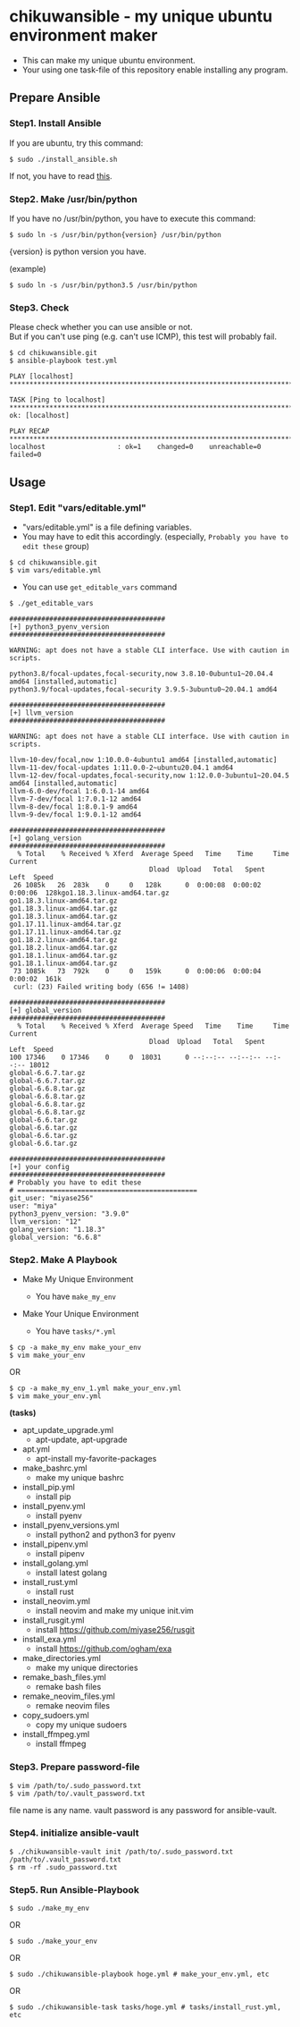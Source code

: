 # chikuwansible - my unique ubuntu environment maker

* This can make my unique ubuntu environment.
* Your using one task-file of this repository enable installing any program.

## Prepare Ansible

### Step1. Install Ansible

If you are ubuntu, try this command:

```
$ sudo ./install_ansible.sh
```

If not, you have to read [this](http://docs.ansible.com/ansible/latest/installation_guide/intro_installation.html#installing-the-control-machine).

### Step2. Make /usr/bin/python

If you have no /usr/bin/python, you have to execute this command:
```
$ sudo ln -s /usr/bin/python{version} /usr/bin/python
```

{version} is python version you have.

(example)
```
$ sudo ln -s /usr/bin/python3.5 /usr/bin/python
```

### Step3. Check

Please check whether you can use ansible or not.  
But if you can't use ping (e.g. can't use ICMP), this test will probably fail.

```
$ cd chikuwansible.git
$ ansible-playbook test.yml

PLAY [localhost] *************************************************************************************

TASK [Ping to localhost] *****************************************************************************
ok: [localhost]

PLAY RECAP *******************************************************************************************
localhost                  : ok=1    changed=0    unreachable=0    failed=0
```

## Usage

### Step1. Edit "vars/editable.yml"

* "vars/editable.yml" is a file defining variables.
* You may have to edit this accordingly. (especially, `Probably you have to edit these` group)

```
$ cd chikuwansible.git
$ vim vars/editable.yml
```

* You can use `get_editable_vars` command

```
$ ./get_editable_vars

#######################################
[+] python3_pyenv_version
#######################################

WARNING: apt does not have a stable CLI interface. Use with caution in scripts.

python3.8/focal-updates,focal-security,now 3.8.10-0ubuntu1~20.04.4 amd64 [installed,automatic]
python3.9/focal-updates,focal-security 3.9.5-3ubuntu0~20.04.1 amd64

#######################################
[+] llvm_version
#######################################

WARNING: apt does not have a stable CLI interface. Use with caution in scripts.

llvm-10-dev/focal,now 1:10.0.0-4ubuntu1 amd64 [installed,automatic]
llvm-11-dev/focal-updates 1:11.0.0-2~ubuntu20.04.1 amd64
llvm-12-dev/focal-updates,focal-security,now 1:12.0.0-3ubuntu1~20.04.5 amd64 [installed,automatic]
llvm-6.0-dev/focal 1:6.0.1-14 amd64
llvm-7-dev/focal 1:7.0.1-12 amd64
llvm-8-dev/focal 1:8.0.1-9 amd64
llvm-9-dev/focal 1:9.0.1-12 amd64

#######################################
[+] golang_version
#######################################
  % Total    % Received % Xferd  Average Speed   Time    Time     Time  Current
                                   Dload  Upload   Total   Spent    Left  Speed
 26 1085k   26  283k    0     0   128k      0  0:00:08  0:00:02  0:00:06  128kgo1.18.3.linux-amd64.tar.gz
go1.18.3.linux-amd64.tar.gz
go1.18.3.linux-amd64.tar.gz
go1.18.3.linux-amd64.tar.gz
go1.17.11.linux-amd64.tar.gz
go1.17.11.linux-amd64.tar.gz
go1.18.2.linux-amd64.tar.gz
go1.18.2.linux-amd64.tar.gz
go1.18.1.linux-amd64.tar.gz
go1.18.1.linux-amd64.tar.gz
 73 1085k   73  792k    0     0   159k      0  0:00:06  0:00:04  0:00:02  161k
 curl: (23) Failed writing body (656 != 1408)

#######################################
[+] global_version
#######################################
  % Total    % Received % Xferd  Average Speed   Time    Time     Time  Current
                                   Dload  Upload   Total   Spent    Left  Speed
100 17346    0 17346    0     0  18031      0 --:--:-- --:--:-- --:--:-- 18012
global-6.6.7.tar.gz
global-6.6.7.tar.gz
global-6.6.8.tar.gz
global-6.6.8.tar.gz
global-6.6.8.tar.gz
global-6.6.8.tar.gz
global-6.6.tar.gz
global-6.6.tar.gz
global-6.6.tar.gz
global-6.6.tar.gz

#######################################
[+] your config
#######################################
# Probably you have to edit these
# =============================================
git_user: "miyase256"
user: "miya"
python3_pyenv_version: "3.9.0"
llvm_version: "12"
golang_version: "1.18.3"
global_version: "6.6.8"
```

### Step2. Make A Playbook

* Make My Unique Environment
    * You have `make_my_env`

* Make Your Unique Environment
    * You have `tasks/*.yml`

```
$ cp -a make_my_env make_your_env
$ vim make_your_env
```

OR

```
$ cp -a make_my_env_1.yml make_your_env.yml
$ vim make_your_env.yml
```

**(tasks)**

* apt_update_upgrade.yml
    * apt-update, apt-upgrade
* apt.yml
    * apt-install my-favorite-packages
* make_bashrc.yml
    * make my unique bashrc
* install_pip.yml
    * install pip
* install_pyenv.yml
    * install pyenv
* install_pyenv_versions.yml
    * install python2 and python3 for pyenv
* install_pipenv.yml
    * install pipenv
* install_golang.yml
    * install latest golang
* install_rust.yml
    * install rust
* install_neovim.yml
    * install neovim and make my unique init.vim
* install_rusgit.yml
    * install https://github.com/miyase256/rusgit
* install_exa.yml
    * install https://github.com/ogham/exa
* make_directories.yml
    * make my unique directories
* remake_bash_files.yml
    * remake bash files
* remake_neovim_files.yml
    * remake neovim files
* copy_sudoers.yml
    * copy my unique sudoers
* install_ffmpeg.yml
    * install ffmpeg

### Step3. Prepare password-file

```
$ vim /path/to/.sudo_password.txt
$ vim /path/to/.vault_password.txt
```

file name is any name.
vault password is any password for ansible-vault.

### Step4. initialize ansible-vault

```
$ ./chikuwansible-vault init /path/to/.sudo_password.txt /path/to/.vault_password.txt
$ rm -rf .sudo_password.txt
```

### Step5. Run Ansible-Playbook

```
$ sudo ./make_my_env
```

OR

```
$ sudo ./make_your_env
```

OR

```
$ sudo ./chikuwansible-playbook hoge.yml # make_your_env.yml, etc
```

OR

```
$ sudo ./chikuwansible-task tasks/hoge.yml # tasks/install_rust.yml, etc
```

